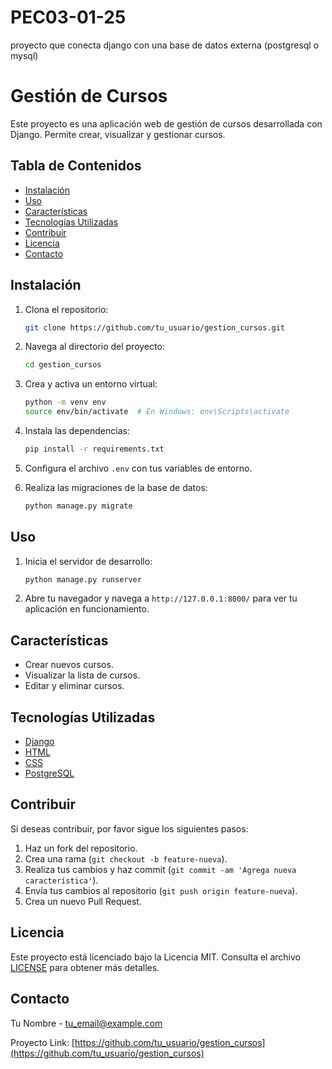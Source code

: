 # PEC03-01-25
proyecto que conecta django con una base de datos externa (postgresql o mysql)

# Gestión de Cursos

Este proyecto es una aplicación web de gestión de cursos desarrollada con Django. Permite crear, visualizar y gestionar cursos.

## Tabla de Contenidos

- [Instalación](#instalación)
- [Uso](#uso)
- [Características](#características)
- [Tecnologías Utilizadas](#tecnologías-utilizadas)
- [Contribuir](#contribuir)
- [Licencia](#licencia)
- [Contacto](#contacto)

## Instalación

1. Clona el repositorio:
    ```bash
    git clone https://github.com/tu_usuario/gestion_cursos.git
    ```
2. Navega al directorio del proyecto:
    ```bash
    cd gestion_cursos
    ```
3. Crea y activa un entorno virtual:
    ```bash
    python -m venv env
    source env/bin/activate  # En Windows: env\Scripts\activate
    ```
4. Instala las dependencias:
    ```bash
    pip install -r requirements.txt
    ```
5. Configura el archivo `.env` con tus variables de entorno.

6. Realiza las migraciones de la base de datos:
    ```bash
    python manage.py migrate
    ```

## Uso

1. Inicia el servidor de desarrollo:
    ```bash
    python manage.py runserver
    ```
2. Abre tu navegador y navega a `http://127.0.0.1:8000/` para ver tu aplicación en funcionamiento.

## Características

- Crear nuevos cursos.
- Visualizar la lista de cursos.
- Editar y eliminar cursos.

## Tecnologías Utilizadas

- [Django](https://www.djangoproject.com/)
- [HTML](https://developer.mozilla.org/en-US/docs/Web/HTML)
- [CSS](https://developer.mozilla.org/en-US/docs/Web/CSS)
- [PostgreSQL](https://www.postgresql.org/)

## Contribuir

Si deseas contribuir, por favor sigue los siguientes pasos:

1. Haz un fork del repositorio.
2. Crea una rama (`git checkout -b feature-nueva`).
3. Realiza tus cambios y haz commit (`git commit -am 'Agrega nueva característica'`).
4. Envía tus cambios al repositorio (`git push origin feature-nueva`).
5. Crea un nuevo Pull Request.

## Licencia

Este proyecto está licenciado bajo la Licencia MIT. Consulta el archivo [LICENSE](LICENSE) para obtener más detalles.

## Contacto

Tu Nombre - [tu_email@example.com](mailto:tu_email@example.com)

Proyecto Link: [https://github.com/tu_usuario/gestion_cursos](https://github.com/tu_usuario/gestion_cursos)
